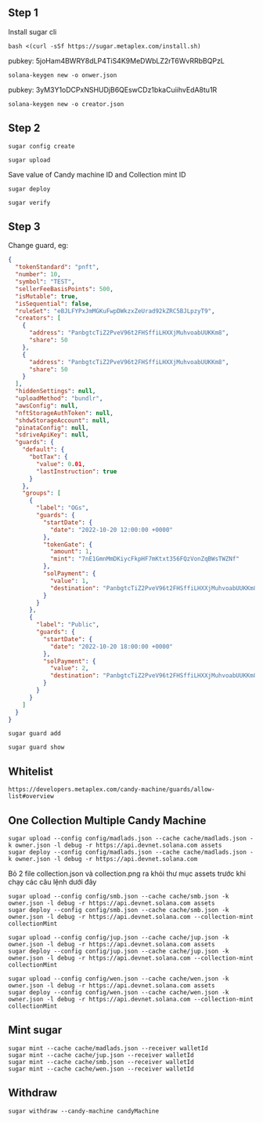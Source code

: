 ## Step 1

Install sugar cli

```
bash <(curl -sSf https://sugar.metaplex.com/install.sh)
```

pubkey: 5joHam4BWRY8dLP4TiS4K9MeDWbLZ2rT6WvRRbBQPzL

```
solana-keygen new -o onwer.json
```

pubkey: 3yM3Y1oDCPxNSHUDjB6QEswCDz1bkaCuiihvEdA8tu1R

```
solana-keygen new -o creator.json
```

## Step 2

```
sugar config create
```

```
sugar upload
```

Save value of Candy machine ID and Collection mint ID

```
sugar deploy
```

```
sugar verify
```

## Step 3

Change guard, eg:

```json
{
  "tokenStandard": "pnft",
  "number": 10,
  "symbol": "TEST",
  "sellerFeeBasisPoints": 500,
  "isMutable": true,
  "isSequential": false,
  "ruleSet": "eBJLFYPxJmMGKuFwpDWkzxZeUrad92kZRC5BJLpzyT9",
  "creators": [
    {
      "address": "PanbgtcTiZ2PveV96t2FHSffiLHXXjMuhvoabUUKKm8",
      "share": 50
    },
    {
      "address": "PanbgtcTiZ2PveV96t2FHSffiLHXXjMuhvoabUUKKm8",
      "share": 50
    }
  ],
  "hiddenSettings": null,
  "uploadMethod": "bundlr",
  "awsConfig": null,
  "nftStorageAuthToken": null,
  "shdwStorageAccount": null,
  "pinataConfig": null,
  "sdriveApiKey": null,
  "guards": {
    "default": {
      "botTax": {
        "value": 0.01,
        "lastInstruction": true
      }
    },
    "groups": [
      {
        "label": "OGs",
        "guards": {
          "startDate": {
            "date": "2022-10-20 12:00:00 +0000"
          },
          "tokenGate": {
            "amount": 1,
            "mint": "7nE1GmnMmDKiycFkpHF7mKtxt356FQzVonZqBWsTWZNf"
          },
          "solPayment": {
            "value": 1,
            "destination": "PanbgtcTiZ2PveV96t2FHSffiLHXXjMuhvoabUUKKm8"
          }
        }
      },
      {
        "label": "Public",
        "guards": {
          "startDate": {
            "date": "2022-10-20 18:00:00 +0000"
          },
          "solPayment": {
            "value": 2,
            "destination": "PanbgtcTiZ2PveV96t2FHSffiLHXXjMuhvoabUUKKm8"
          }
        }
      }
    ]
  }
}
```

```
sugar guard add
```

```
sugar guard show
```

## Whitelist

```link
https://developers.metaplex.com/candy-machine/guards/allow-list#overview
```

## One Collection Multiple Candy Machine

```
sugar upload --config config/madlads.json --cache cache/madlads.json -k owner.json -l debug -r https://api.devnet.solana.com assets
sugar deploy --config config/madlads.json --cache cache/madlads.json -k owner.json -l debug -r https://api.devnet.solana.com
```

Bỏ 2 file collection.json và collection.png ra khỏi thư mục assets trước khi chạy các câu lệnh dưới đây

```
sugar upload --config config/smb.json --cache cache/smb.json -k owner.json -l debug -r https://api.devnet.solana.com assets
sugar deploy --config config/smb.json --cache cache/smb.json -k owner.json -l debug -r https://api.devnet.solana.com --collection-mint collectionMint

sugar upload --config config/jup.json --cache cache/jup.json -k owner.json -l debug -r https://api.devnet.solana.com assets
sugar deploy --config config/jup.json --cache cache/jup.json -k owner.json -l debug -r https://api.devnet.solana.com --collection-mint collectionMint

sugar upload --config config/wen.json --cache cache/wen.json -k owner.json -l debug -r https://api.devnet.solana.com assets
sugar deploy --config config/wen.json --cache cache/wen.json -k owner.json -l debug -r https://api.devnet.solana.com --collection-mint collectionMint
```

## Mint sugar

```
sugar mint --cache cache/madlads.json --receiver walletId
sugar mint --cache cache/jup.json --receiver walletId
sugar mint --cache cache/smb.json --receiver walletId
sugar mint --cache cache/wen.json --receiver walletId
```

## Withdraw

```
sugar withdraw --candy-machine candyMachine
```

